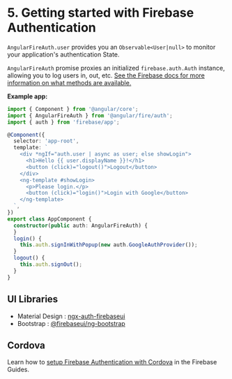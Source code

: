 # 5. Getting started with Firebase Authentication

`AngularFireAuth.user` provides you an `Observable<User|null>` to monitor your application's authentication State.

`AngularFireAuth` promise proxies an initialized
`firebase.auth.Auth` instance, allowing you to log users in, out, etc. [See
the Firebase docs for more information on what methods are available.](https://firebase.google.com/docs/reference/js/firebase.auth.Auth)

**Example app:**

```ts
import { Component } from '@angular/core';
import { AngularFireAuth } from '@angular/fire/auth';
import { auth } from 'firebase/app';

@Component({
  selector: 'app-root',
  template: `
    <div *ngIf="auth.user | async as user; else showLogin">
      <h1>Hello {{ user.displayName }}!</h1>
      <button (click)="logout()">Logout</button>
    </div>
    <ng-template #showLogin>
      <p>Please login.</p>
      <button (click)="login()">Login with Google</button>
    </ng-template>
  `,
})
export class AppComponent {
  constructor(public auth: AngularFireAuth) {
  }
  login() {
    this.auth.signInWithPopup(new auth.GoogleAuthProvider());
  }
  logout() {
    this.auth.signOut();
  }
}
```

## UI Libraries

- Material Design : [ngx-auth-firebaseui](https://github.com/AnthonyNahas/ngx-auth-firebaseui)
- Bootstrap : [@firebaseui/ng-bootstrap](https://github.com/firebaseui/ng-bootstrap)

## Cordova

Learn how to [setup Firebase Authentication with Cordova](https://firebase.google.com/docs/auth/web/cordova) in the Firebase Guides.
